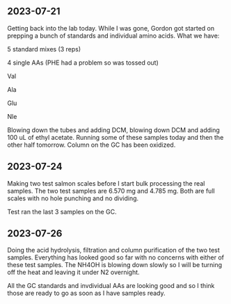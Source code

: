 ## 2023-07-21
Getting back into the lab today.
While I was gone, Gordon got started on prepping a bunch of standards and individual amino acids. 
What we have:

5 standard mixes (3 reps)

4 single AAs (PHE had a problem so was tossed out)

Val

Ala

Glu

Nle

Blowing down the tubes and adding DCM, blowing down DCM and adding 100 uL of ethyl acetate. 
Running some of these samples today and then the other half tomorrow. 
Column on the GC has been oxidized. 

## 2023-07-24
Making two test salmon scales before I start bulk processing the real samples. 
The two test samples are 6.570 mg and 4.785 mg. Both are full scales with no hole punching and no dividing. 

Test ran the last 3 samples on the GC.

## 2023-07-26
Doing the acid hydrolysis, filtration and column purification of the two test samples. 
Everything has looked good so far with no concerns with either of these test samples.
The NH4OH is blowing down slowly so I will be turning off the heat and leaving it under N2 overnight. 

All the GC standards and invdividual AAs are looking good and so I think those are ready to go as soon as I have samples ready.


